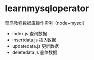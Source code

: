 # learnmysqloperator
菜鸟教程数据库操作实例（node+mysql）

- index.js 查询数据
- insertdata.js 插入数据
- updatedata.js 更新数据
- deletedata.js 删除数据